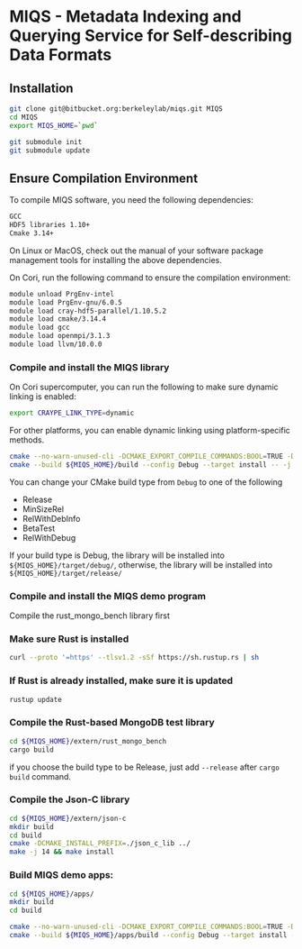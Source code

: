# MIQS - Metadata Indexing and Querying Service for Self-describing Data Formats

## Installation

```bash
git clone git@bitbucket.org:berkeleylab/miqs.git MIQS
cd MIQS
export MIQS_HOME=`pwd`
```

```bash
git submodule init
git submodule update
```

## Ensure Compilation Environment

To compile MIQS software, you need the following dependencies:

```bash
GCC
HDF5 libraries 1.10+
Cmake 3.14+
```

On Linux or MacOS, check out the manual of your software package management tools for installing the above dependencies.


On Cori, run the following command to ensure the compilation environment:


```bash
module unload PrgEnv-intel
module load PrgEnv-gnu/6.0.5
module load cray-hdf5-parallel/1.10.5.2
module load cmake/3.14.4
module load gcc
module load openmpi/3.1.3
module load llvm/10.0.0
```

### Compile and install the MIQS library

On Cori supercomputer, you can run the following to make sure dynamic linking is enabled:

```bash
export CRAYPE_LINK_TYPE=dynamic 
```

For other platforms, you can enable dynamic linking using platform-specific methods. 

```bash
cmake --no-warn-unused-cli -DCMAKE_EXPORT_COMPILE_COMMANDS:BOOL=TRUE -DCMAKE_BUILD_TYPE:STRING=Debug -H${MIQS_HOME} -B${MIQS_HOME}/build -G "Unix Makefiles"
cmake --build ${MIQS_HOME}/build --config Debug --target install -- -j 14
```

You can change your CMake build type from `Debug` to one of the following

* Release
* MinSizeRel
* RelWithDebInfo
* BetaTest
* RelWithDebug

If your build type is Debug, the library will be installed into `${MIQS_HOME}/target/debug/`, otherwise, the library will be installed into `${MIQS_HOME}/target/release/`

### Compile and install the MIQS demo program

Compile the rust_mongo_bench library first

### Make sure Rust is installed

```bash
curl --proto '=https' --tlsv1.2 -sSf https://sh.rustup.rs | sh
```

### If Rust is already installed, make sure it is updated

```bash
rustup update
```

### Compile the Rust-based MongoDB test library

```bash
cd ${MIQS_HOME}/extern/rust_mongo_bench
cargo build 
```
if you choose the build type to be Release, just add `--release` after `cargo build` command.

### Compile the Json-C library

```bash
cd ${MIQS_HOME}/extern/json-c 
mkdir build
cd build
cmake -DCMAKE_INSTALL_PREFIX=./json_c_lib ../
make -j 14 && make install
```

### Build MIQS demo apps:

```bash
cd ${MIQS_HOME}/apps/
mkdir build
cd build

cmake --no-warn-unused-cli -DCMAKE_EXPORT_COMPILE_COMMANDS:BOOL=TRUE -DCMAKE_BUILD_TYPE:STRING=Debug -H${MIQS_HOME}/apps -B${MIQS_HOME}/apps/build -G "Unix Makefiles"
cmake --build ${MIQS_HOME}/apps/build --config Debug --target install -- -j 14
```
